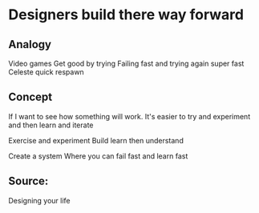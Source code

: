 # Designers build there way forward

## Analogy

Video games
Get good by trying
Failing fast
and trying again super fast
Celeste
quick respawn

## Concept

If I want to see how something will work.
It's easier to try and experiment
and then learn 
and iterate

Exercise and experiment
Build learn then understand 

Create a system
Where you can fail fast 
and learn fast

## Source:
Designing your life
